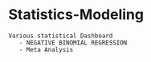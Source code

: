 # Statistics-Modeling

    Various statistical Dashboard
       - NEGATIVE BINOMIAL REGRESSION 
       - Meta Analysis
